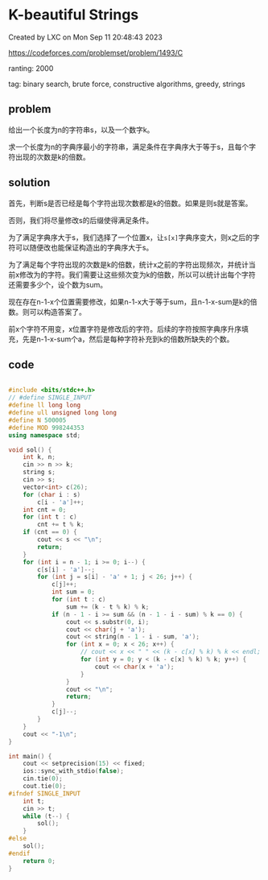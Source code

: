 # K-beautiful Strings

Created by LXC on Mon Sep 11 20:48:43 2023

https://codeforces.com/problemset/problem/1493/C

ranting: 2000

tag: binary search, brute force, constructive algorithms, greedy, strings

## problem

给出一个长度为n的字符串s，以及一个数字k。

求一个长度为n的字典序最小的字符串，满足条件在字典序大于等于s，且每个字符出现的次数是k的倍数。


## solution

首先，判断s是否已经是每个字符出现次数都是k的倍数。如果是则s就是答案。

否则，我们将尽量修改s的后缀使得满足条件。

为了满足字典序大于s，我们选择了一个位置x，让`s[x]`字典序变大，则x之后的字符可以随便改也能保证构造出的字典序大于s。

为了满足每个字符出现的次数是k的倍数，统计x之前的字符出现频次，并统计当前x修改为的字符。我们需要让这些频次变为k的倍数，所以可以统计出每个字符还需要多少个，设个数为sum。

现在存在n-1-x个位置需要修改，如果n-1-x大于等于sum，且n-1-x-sum是k的倍数。则可以构造答案了。

前x个字符不用变，x位置字符是修改后的字符。后续的字符按照字典序升序填充，先是n-1-x-sum个a，然后是每种字符补充到k的倍数所缺失的个数。

## code

``` cpp

#include <bits/stdc++.h>
// #define SINGLE_INPUT
#define ll long long
#define ull unsigned long long
#define N 500005
#define MOD 998244353
using namespace std;

void sol() {
    int k, n;
    cin >> n >> k;
    string s;
    cin >> s;
    vector<int> c(26);
    for (char i : s)
        c[i - 'a']++;
    int cnt = 0;
    for (int t : c)
        cnt += t % k;
    if (cnt == 0) {
        cout << s << "\n";
        return;
    }
    for (int i = n - 1; i >= 0; i--) {
        c[s[i] - 'a']--;
        for (int j = s[i] - 'a' + 1; j < 26; j++) {
            c[j]++;
            int sum = 0;
            for (int t : c)
                sum += (k - t % k) % k;
            if (n - 1 - i >= sum && (n - 1 - i - sum) % k == 0) {
                cout << s.substr(0, i);
                cout << char(j + 'a');
                cout << string(n - 1 - i - sum, 'a');
                for (int x = 0; x < 26; x++) {
                    // cout << x << " " << (k - c[x] % k) % k << endl;
                    for (int y = 0; y < (k - c[x] % k) % k; y++) {
                        cout << char(x + 'a');
                    }
                }
                cout << "\n";
                return;
            }
            c[j]--;
        }
    }
    cout << "-1\n";
}

int main() {
    cout << setprecision(15) << fixed;
    ios::sync_with_stdio(false);
    cin.tie(0);
    cout.tie(0);
#ifndef SINGLE_INPUT
    int t;
    cin >> t;
    while (t--) {
        sol();
    }
#else
    sol();
#endif
    return 0;
}

```
